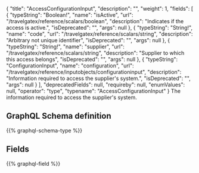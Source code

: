 {
  "title": "AccessConfigurationInput",
  "description": "",
  "weight": 1,
  "fields": [
    {
      "typeString": "Boolean!",
      "name": "isActive",
      "url": "/travelgatex/reference/scalars/boolean",
      "description": "Indicates if the access is active.",
      "isDeprecated": "",
      "args": null
    },
    {
      "typeString": "String!",
      "name": "code",
      "url": "/travelgatex/reference/scalars/string",
      "description": "Arbitrary not unique identifier",
      "isDeprecated": "",
      "args": null
    },
    {
      "typeString": "String!",
      "name": "supplier",
      "url": "/travelgatex/reference/scalars/string",
      "description": "Supplier to which this access belongs",
      "isDeprecated": "",
      "args": null
    },
    {
      "typeString": "ConfigurationInput",
      "name": "configuration",
      "url": "/travelgatex/reference/inputobjects/configurationinput",
      "description": "Information required to access the supplier's system.",
      "isDeprecated": "",
      "args": null
    }
  ],
  "deprecatedFields": null,
  "requireby": null,
  "enumValues": null,
  "operator": "type",
  "typename": "AccessConfigurationInput"
}
The information required to access the supplier's system.
## GraphQL Schema definition

{{% graphql-schema-type %}}

## Fields

{{% graphql-field %}}
